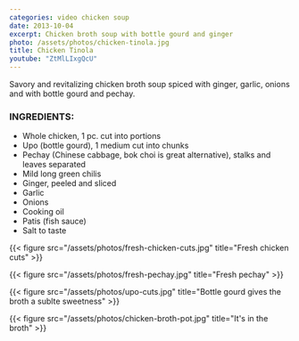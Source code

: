 ```yaml
---
categories: video chicken soup
date: 2013-10-04
excerpt: Chicken broth soup with bottle gourd and ginger
photo: /assets/photos/chicken-tinola.jpg
title: Chicken Tinola
youtube: "ZtMlLIxgQcU"
---
```


Savory and revitalizing chicken broth soup spiced with ginger, garlic, onions and with bottle gourd and pechay.

### INGREDIENTS:
* Whole chicken, 1 pc. cut into portions
* Upo (bottle gourd), 1 medium cut into chunks
* Pechay (Chinese cabbage, bok choi is great alternative), stalks and leaves separated
* Mild long green chilis
* Ginger, peeled and sliced
* Garlic
* Onions
* Cooking oil
* Patis (fish sauce)
* Salt to taste

{{< figure src="/assets/photos/fresh-chicken-cuts.jpg" title="Fresh chicken cuts" >}}

{{< figure src="/assets/photos/fresh-pechay.jpg" title="Fresh pechay" >}}

{{< figure src="/assets/photos/upo-cuts.jpg" title="Bottle gourd gives the broth a sublte sweetness" >}}

{{< figure src="/assets/photos/chicken-broth-pot.jpg" title="It's in the broth" >}}

